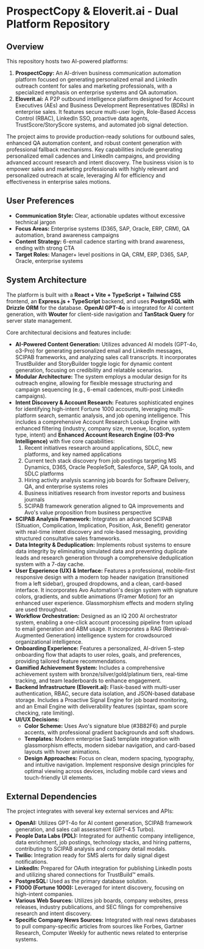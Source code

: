 # ProspectCopy & Eloverit.ai - Dual Platform Repository

## Overview
This repository hosts two AI-powered platforms:
1.  **ProspectCopy:** An AI-driven business communication automation platform focused on generating personalized email and LinkedIn outreach content for sales and marketing professionals, with a specialized emphasis on enterprise systems and QA automation.
2.  **Eloverit.ai:** A P2P outbound intelligence platform designed for Account Executives (AEs) and Business Development Representatives (BDRs) in enterprise sales. It features secure multi-user login, Role-Based Access Control (RBAC), LinkedIn SSO, proactive data agents, TrustScore/StoryScore systems, and automated job signal detection.

The project aims to provide production-ready solutions for outbound sales, enhanced QA automation content, and robust content generation with professional fallback mechanisms. Key capabilities include generating personalized email cadences and LinkedIn campaigns, and providing advanced account research and intent discovery. The business vision is to empower sales and marketing professionals with highly relevant and personalized outreach at scale, leveraging AI for efficiency and effectiveness in enterprise sales motions.

## User Preferences
-   **Communication Style:** Clear, actionable updates without excessive technical jargon
-   **Focus Areas:** Enterprise systems (D365, SAP, Oracle, ERP, CRM), QA automation, brand awareness campaigns
-   **Content Strategy:** 6-email cadence starting with brand awareness, ending with strong CTA
-   **Target Roles:** Manager+ level positions in QA, CRM, ERP, D365, SAP, Oracle, enterprise systems

## System Architecture
The platform is built with a **React + Vite + TypeScript + Tailwind CSS** frontend, an **Express.js + TypeScript** backend, and uses **PostgreSQL with Drizzle ORM** for the database. **OpenAI GPT-4o** is integrated for AI content generation, with **Wouter** for client-side navigation and **TanStack Query** for server state management.

Core architectural decisions and features include:
*   **AI-Powered Content Generation:** Utilizes advanced AI models (GPT-4o, o3-Pro) for generating personalized email and LinkedIn messages, SCIPAB frameworks, and analyzing sales call transcripts. It incorporates TrustBuilder and StoryBuilder toggle logic for dynamic content generation, focusing on credibility and relatable scenarios.
*   **Modular Architecture:** The system employs a modular design for its outreach engine, allowing for flexible message structuring and campaign sequencing (e.g., 6-email cadences, multi-post LinkedIn campaigns).
*   **Intent Discovery & Account Research:** Features sophisticated engines for identifying high-intent Fortune 1000 accounts, leveraging multi-platform search, semantic analysis, and job opening intelligence. This includes a comprehensive Account Research Lookup Engine with enhanced filtering (industry, company size, revenue, location, system type, intent) and **Enhanced Account Research Engine (O3-Pro Intelligence)** with five core capabilities:
    1. Recent initiatives research around applications, SDLC, new platforms, and key named applications
    2. Current tech stack discovery from job postings targeting MS Dynamics, D365, Oracle PeopleSoft, Salesforce, SAP, QA tools, and SDLC platforms
    3. Hiring activity analysis scanning job boards for Software Delivery, QA, and enterprise systems roles
    4. Business initiatives research from investor reports and business journals
    5. SCIPAB framework generation aligned to QA improvements and Avo's value proposition from business perspective
*   **SCIPAB Analysis Framework:** Integrates an advanced SCIPAB (Situation, Complication, Implication, Position, Ask, Benefit) generator with real-time intent discovery and role-based messaging, providing structured consultative sales frameworks.
*   **Data Integrity & Deduplication:** Implements robust systems to ensure data integrity by eliminating simulated data and preventing duplicate leads and research generation through a comprehensive deduplication system with a 7-day cache.
*   **User Experience (UX) & Interface:** Features a professional, mobile-first responsive design with a modern top header navigation (transitioned from a left sidebar), grouped dropdowns, and a clean, card-based interface. It incorporates Avo Automation's design system with signature colors, gradients, and subtle animations (Framer Motion) for an enhanced user experience. Glassmorphism effects and modern styling are used throughout.
*   **Workflow Orchestration:** Designed as an IQ 200 AI orchestrator system, enabling a one-click account processing pipeline from upload to email generation and ABM usage. It incorporates a RAG (Retrieval-Augmented Generation) intelligence system for crowdsourced organizational intelligence.
*   **Onboarding Experience:** Features a personalized, AI-driven 5-step onboarding flow that adapts to user roles, goals, and preferences, providing tailored feature recommendations.
*   **Gamified Achievement System:** Includes a comprehensive achievement system with bronze/silver/gold/platinum tiers, real-time tracking, and team leaderboards to enhance engagement.
*   **Backend Infrastructure (Eloverit.ai):** Flask-based with multi-user authentication, RBAC, secure data isolation, and JSON-based database storage. Includes a Proactive Signal Engine for job board monitoring, and an Email Engine with deliverability features (spintax, spam score checking, rate limiting).
*   **UI/UX Decisions:**
    *   **Color Scheme:** Uses Avo's signature blue (#3B82F6) and purple accents, with professional gradient backgrounds and soft shadows.
    *   **Templates:** Modern enterprise SaaS template integration with glassmorphism effects, modern sidebar navigation, and card-based layouts with hover animations.
    *   **Design Approaches:** Focus on clean, modern spacing, typography, and intuitive navigation. Implement responsive design principles for optimal viewing across devices, including mobile card views and touch-friendly UI elements.

## External Dependencies
The project integrates with several key external services and APIs:
*   **OpenAI:** Utilizes GPT-4o for AI content generation, SCIPAB framework generation, and sales call assessment (GPT-4.5 Turbo).
*   **People Data Labs (PDL):** Integrated for authentic company intelligence, data enrichment, job postings, technology stacks, and hiring patterns, contributing to SCIPAB analysis and company detail modals.
*   **Twilio:** Integration ready for SMS alerts for daily signal digest notifications.
*   **LinkedIn:** Prepared for OAuth integration for publishing LinkedIn posts and utilizing shared connections for TrustBuild™ emails.
*   **PostgreSQL:** Used as the primary database solution.
*   **F1000 (Fortune 1000):** Leveraged for intent discovery, focusing on high-intent companies.
*   **Various Web Sources:** Utilizes job boards, company websites, press releases, industry publications, and SEC filings for comprehensive research and intent discovery.
*   **Specific Company News Sources:** Integrated with real news databases to pull company-specific articles from sources like Forbes, Gartner Research, Computer Weekly for authentic news related to enterprise systems.